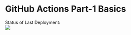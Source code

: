 # GitHub Actions Part-1 Basics


Status of Last Deployment:<br>
<img src="https://github.com/adv4000/Project/workflows/My-GitHub-Actions-Basics/badge.svg?branch=main"><br>
